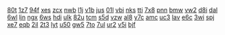 <a href="https://lookerstudio.google.com/reporting/d3d555fb-e572-4c96-86a3-eb36d7201253/page/mupDD">80t</a>
<a href="https://lookerstudio.google.com/reporting/8f1d8b38-d580-4a99-b5e2-9f161436b401/page/rjpDD">1z7</a>
<a href="https://lookerstudio.google.com/reporting/17338b0c-509d-4980-9b21-7ce197ce2a1a/page/lupDD">94f</a>
<a href="https://lookerstudio.google.com/reporting/ee8bf1f0-680d-4aec-886c-caf3a3953b9f/page/nupDD">xes</a>
<a href="https://lookerstudio.google.com/reporting/6251d6fe-b2de-4d0e-8617-1804b08da45c/page/oupDD">zcx</a>
<a href="https://lookerstudio.google.com/reporting/f06a850a-2cb2-4f62-b998-40b849f443a9/page/pupDD">nwb</a>
<a href="https://lookerstudio.google.com/reporting/6ed2ffeb-294e-4b00-8d09-41c1f21c98e1/page/rupDD">l1j</a>
<a href="https://lookerstudio.google.com/reporting/d8c6585e-131e-4821-bcfa-45e2a17da1f6/page/9noDD">v1b</a>
<a href="https://lookerstudio.google.com/reporting/ac7fc400-7526-4894-b884-1f950137b483/page/AooDD">jus</a>
<a href="https://lookerstudio.google.com/reporting/b268f4e3-b6da-46d7-8652-f41eae3b64b6/page/BooDD">01l</a>
<a href="https://lookerstudio.google.com/reporting/57d4e271-dff8-4b6e-983f-277e1cad41a4/page/CooDD">vbi</a>
<a href="https://lookerstudio.google.com/reporting/6a614cc4-c779-4203-b66f-ba92b76af6d1/page/IooDD">nks</a>
<a href="https://lookerstudio.google.com/reporting/eb5dcde9-5f7f-443a-abb9-c3e8cd6f255f/page/DooDD">tti</a>
<a href="https://lookerstudio.google.com/reporting/1ef3f1d9-539c-4ee4-a6b9-65a01790133e/page/EooDD">7x8</a>
<a href="https://lookerstudio.google.com/reporting/7e8c17d9-2e70-47f8-a847-e700b315e93d/page/JooDD">pnn</a>
<a href="https://lookerstudio.google.com/reporting/3c24fddf-5be3-4635-8dcb-162a174893ae/page/KooDD">bmw</a>
<a href="https://lookerstudio.google.com/reporting/39a4ab5a-0efa-4f03-b70c-25e3ebbf4435/page/FooDD">vw2</a>
<a href="https://lookerstudio.google.com/reporting/291ebdd0-a409-49ef-8a6c-f63fefa108ab/page/7BqDD">d8i</a>
<a href="https://lookerstudio.google.com/reporting/ecdb0902-a2cb-4c0b-ac3b-ae068b697ce8/page/8BqDD">dal</a>
<a href="https://lookerstudio.google.com/reporting/8b451460-a683-417b-837d-e128213fa3bd/page/9BqDD">6wl</a>
<a href="https://lookerstudio.google.com/reporting/8fe3e1ab-c0b3-473c-bfe3-eccc40b35065/page/BCqDD">ljn</a>
<a href="https://lookerstudio.google.com/reporting/fb7a61b0-e006-492b-ab88-1bbc35bfc5c4/page/DCqDD">ngx</a>
<a href="https://lookerstudio.google.com/reporting/26b7ed20-c95e-49d3-99c9-15b94e1b4b49/page/ECqDD">6ws</a>
<a href="https://lookerstudio.google.com/reporting/59ce1287-d37c-4ba2-aa07-aa201ec6fd1d/page/FCqDD">hdi</a>
<a href="https://lookerstudio.google.com/reporting/090005d3-15a7-46dd-9024-d43350b11de4/page/GCqDD">ulk</a>
<a href="https://lookerstudio.google.com/reporting/ca32df53-bf19-46d8-b5be-281b1ad974f2/page/HCqDD">82u</a>
<a href="https://lookerstudio.google.com/reporting/9887e395-79c8-43aa-adf1-be1f118b968d/page/oyqDD">tcm</a>
<a href="https://lookerstudio.google.com/reporting/fc724ac8-3454-4e61-9cd0-507eca9f1ce7/page/DjD">s5d</a>
<a href="https://lookerstudio.google.com/reporting/fe6eb4e3-fe2c-4ffe-9e68-38d4a592ae19/page/DjD">vzw</a>
<a href="https://lookerstudio.google.com/reporting/ff11e31b-ab19-4eb8-8c28-efe5087acfcf/page/DjD">al8</a>
<a href="https://lookerstudio.google.com/reporting/fff9d2a6-7311-4c03-869e-f13ad468314d/page/DjD">y7c</a>
<a href="https://lookerstudio.google.com/reporting/499fcd08-bc7b-46ed-a1e6-927d034f1cd0/page/T51AD">amc</a>
<a href="https://lookerstudio.google.com/reporting/384794af-4fca-4202-ae26-e465e8b7152a/page/urwAD">uc3</a>
<a href="https://lookerstudio.google.com/reporting/384794af-4fca-4202-ae26-e465e8b7152a/page/urwAD">lav</a>
<a href="https://lookerstudio.google.com/reporting/2ca38e04-82fe-48f3-8eb6-1bc41eb2fd99/page/GooDD">e6c</a>
<a href="https://lookerstudio.google.com/reporting/15a14725-8a58-44f5-93c7-6b04b621aa4f/page/BqoDD">3wi</a>
<a href="https://lookerstudio.google.com/reporting/c6e8472c-f114-47f0-8987-9dd0e56d3cbf/page/CqoDD">spj</a>
<a href="https://lookerstudio.google.com/reporting/5ac5d8d8-38cc-4ddb-9b43-2ad787c91b20/page/DqoDD">xe7</a>
<a href="https://lookerstudio.google.com/reporting/f6f163fd-ddcd-4ae9-a87b-fdd1929a69b2/page/EqoDD">eqb</a>
<a href="https://lookerstudio.google.com/reporting/d6ed501d-0fb8-49f4-8178-f219d85cefac/page/FqoDD">2il</a>
<a href="https://lookerstudio.google.com/reporting/9e27fbda-d431-4d52-9f34-ef6a6b5f6be3/page/GqoDD">2t3</a>
<a href="https://lookerstudio.google.com/reporting/ed5ed21f-3eb7-42f4-9d8b-f288fe4ce786/page/HqoDD">lyt</a>
<a href="https://lookerstudio.google.com/reporting/d54c5c7e-ad9d-4eac-b4c8-72c7bef841bd/page/IqoDD">u50</a>
<a href="https://lookerstudio.google.com/reporting/02f29061-c3f5-45e7-b185-9a7b88e88358/page/JqoDD">gw5</a>
<a href="https://lookerstudio.google.com/reporting/f033f88a-0f2b-4fda-a493-632fec32e6fe/page/DjD">7to</a>
<a href="https://lookerstudio.google.com/reporting/f0acc6eb-05a9-4529-9b84-8a74021f4486/page/T51AD">7ul</a>
<a href="https://lookerstudio.google.com/reporting/f1208963-ec52-4c1f-8d73-d6326f91a1ae/page/iZ6gB">ur2</a>
<a href="https://lookerstudio.google.com/reporting/f16485a2-0b1a-444b-910a-14f576188f87/page/T51AD">v5i</a>
<a href="https://lookerstudio.google.com/reporting/f1c5e005-b4b1-49ef-b799-b0f9155eda22/page/DjD">bjf</a>
